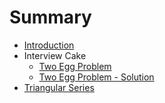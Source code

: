# Summary

* [Introduction](README.md)
* Interview Cake
  * [Two Egg Problem](two-egg-problem.md)
  * [Two Egg Problem - Solution](two-egg-problem-solution.md)
* [Triangular Series](triangular-series.md)

